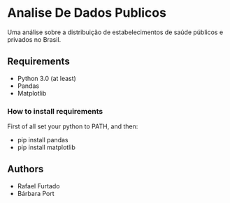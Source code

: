 ﻿# Analise De Dados Publicos
Uma análise sobre a distribuição de estabelecimentos de saúde públicos e privados no Brasil.

## Requirements
- Python 3.0 (at least)
- Pandas
- Matplotlib

### How to install requirements
First of all set your python to PATH, and then:

- pip install pandas
- pip install matplotlib

## Authors
- Rafael Furtado
- Bárbara Port
